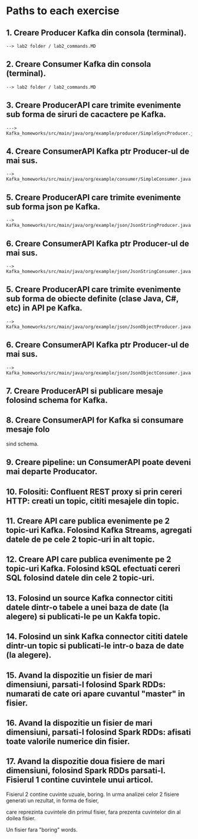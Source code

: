 # Paths to each exercise 

## 1. Creare Producer Kafka din consola (terminal).
    --> lab2 folder / lab2_commands.MD
## 2. Creare Consumer Kafka din consola (terminal).
    --> lab2 folder / lab2_commands.MD
## 3. Creare ProducerAPI care trimite evenimente sub forma de siruri de cacactere pe Kafka.
    ---> Kafka_homeworks/src/main/java/org/example/producer/SimpleSyncProducer.java
## 4. Creare ConsumerAPI Kafka ptr Producer-ul de mai sus.
    --> Kafka_homeworks/src/main/java/org/example/consumer/SimpleConsumer.java
## 5. Creare ProducerAPI care trimite evenimente sub forma json pe Kafka.
    --> Kafka_homeworks/src/main/java/org/example/json/JsonStringProducer.java
## 6. Creare ConsumerAPI Kafka ptr Producer-ul de mai sus.
    --> Kafka_homeworks/src/main/java/org/example/json/JsonStringConsumer.java
## 5. Creare ProducerAPI care trimite evenimente sub forma de obiecte definite (clase Java, C#, etc) in API pe Kafka.
    --> Kafka_homeworks/src/main/java/org/example/json/JsonObjectProducer.java
## 6. Creare ConsumerAPI Kafka ptr Producer-ul de mai sus.
    --> Kafka_homeworks/src/main/java/org/example/json/JsonObjectConsumer.java 
## 7. Creare ProducerAPI si publicare mesaje folosind schema for Kafka.

## 8. Creare ConsumerAPI for Kafka si consumare mesaje folo

sind schema.

## 9. Creare pipeline: un ConsumerAPI poate deveni mai departe Producator.

## 10. Folositi: Confluent REST proxy si prin cereri HTTP: creati un topic, cititi mesajele din topic.

## 11. Creare API care publica evenimente pe 2 topic-uri Kafka. Folosind Kafka Streams, agregati datele de pe cele 2 topic-uri in alt topic.

## 12. Creare API care publica evenimente pe 2 topic-uri Kafka. Folosind kSQL efectuati cereri SQL folosind datele din cele 2 topic-uri.

## 13. Folosind un source Kafka connector cititi datele dintr-o tabele a unei baza de date (la alegere) si publicati-le pe un Kakfa topic.

## 14. Folosind un sink Kafka connector cititi datele dintr-un topic si publicati-le intr-o baza de date (la alegere).

## 15. Avand la dispozitie un fisier de mari dimensiuni, parsati-l folosind Spark RDDs: numarati de cate ori apare cuvantul "master" in fisier.

## 16. Avand la dispozitie un fisier de mari dimensiuni, parsati-l folosind Spark RDDs: afisati toate valorile numerice din fisier.

## 17. Avand la dispozitie doua fisiere de mari dimensiuni, folosind Spark RDDs parsati-l. Fisierul 1 contine cuvintele unui articol.

Fisierul 2 contine cuvinte uzuale, boring. In urma analizei celor 2 fisiere generati un rezultat, in forma de fisier,

care reprezinta cuvintele din primul fisier, fara prezenta cuvintelor din al doilea fisier.

Un fisier fara "boring" words. 
